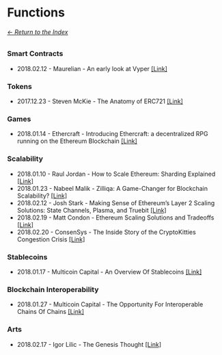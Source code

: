 # Functions

###### [<- Return to the Index](/README.md)

### Smart Contracts

* 2018.02.12 - Maurelian - An early look at Vyper [[Link]](https://medium.com/@maurelian/an-early-look-at-vyper-d101e0c349c1)

### Tokens

* 2017.12.23 - Steven McKie - The Anatomy of ERC721 [[Link]](https://medium.com/blockchannel/the-anatomy-of-erc721-2576e40bfc5b)

### Games

* 2018.01.14 - Ethercraft - Introducing Ethercraft: a decentralized RPG running on the Ethereum Blockchain [[Link]](https://medium.com/@ethercraft/introducing-ethercraft-a-decentralized-rpg-running-on-the-ethereum-blockchain-3931bea40b3b)

### Scalability

* 2018.01.10 - Raul Jordan - How to Scale Ethereum: Sharding Explained [[Link]](https://medium.com/@rauljordan/how-to-scale-ethereum-sharding-explained-ba2e283b7fce)
* 2018.01.23 - Nabeel Malik - Zilliqa: A Game-Changer for Blockchain Scalability? [[Link]](https://hackernoon.com/zilliqa-a-game-changer-when-it-comes-to-blockchain-scalability-4fb1c13b1b8a)
* 2018.02.12 - Josh Stark - Making Sense of Ethereum’s Layer 2 Scaling Solutions: State Channels, Plasma, and Truebit [[Link]](https://medium.com/l4-media/making-sense-of-ethereums-layer-2-scaling-solutions-state-channels-plasma-and-truebit-22cb40dcc2f4)
* 2018.02.19 - Matt Condon - Ethereum Scaling Solutions and Tradeoffs [[Link]](https://medium.com/xlnt-art/ethereum-scaling-solutions-and-tradeoffs-5713b3a7223b)
* 2018.02.20 - ConsenSys - The Inside Story of the CryptoKitties Congestion Crisis [[Link]](https://media.consensys.net/the-inside-story-of-the-cryptokitties-congestion-crisis-499b35d119cc)

### Stablecoins

* 2018.01.17 - Multicoin Capital - An Overview Of Stablecoins [[Link]](https://multicoin.capital/2018/01/17/an-overview-of-stablecoins/)

### Blockchain Interoperability

* 2018.01.27 - Multicoin Capital - The Opportunity For Interoperable Chains Of Chains [[Link]](https://multicoin.capital/2018/01/27/opportunity-interoperable-chains-chains/)

### Arts
* 2018.02.17 - Igor Lilic - The Genesis Thought [[Link]](https://medium.com/genesis-thought/the-genesis-thought-7be9ac4bf627)
